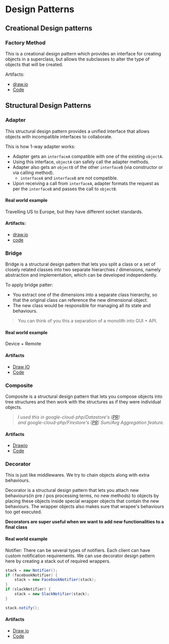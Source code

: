 # Design Patterns

## Creational Design patterns

### Factory Method

This is a creational design pattern which provides an interface for creating objects in a superclass, but allows the subclasses to alter the type of objects that will be created.

Artifacts:

- [draw.io](drawio/CreationalDesignPatterns/FactoryMethod.drawio.svg)
- [Code](src/main/java/com/factory_method/FactoryMethod.java)

## Structural Design Patterns

### Adapter

This structural design pattern provides a unified interface that allows objects with incompatible interfaces to collaborate.

This is how 1-way adapter works:

- Adapter gets an `interfaceA` compatible with one of the existing `objectA`.
- Using this interface, `objectA` can safely call the adapter methods.
- Adapter also gets an `objectB` of the other `interfaceB` (via constructor or via calling method).
  - `interfaceA` and `interfaceB` are not compatible.
- Upon receiving a call from `interfaceA`, adapter formats the request as per the `interfaceB` and passes the call to 
  `objectB`.

#### Real world example

Travelling US to Europe, but they have different socket standards.

#### Artifacts:

- [draw.io](drawio/StructuralDesignPatterns/Adapter.drawio.svg)
- [code](src/main/java/com/adapter/Adapter.java)

### Bridge

Bridge is a structural design pattern that lets you split a class or a set of closely related classes into two separate
hierarchies / dimensions, namely abstraction and implementation, which can be developed independently.

To apply bridge patter:

- You extract one of the dimensions into a separate class hierarchy, so that the original class can reference the new
  dimensional object.
- The new class would be responsible for managing all its state and behaviours.

> You can think of you this a separation of a monolith into GUI + API.

#### Real world example

Device + Remote

#### Artifacts

- [Draw IO](drawio/StructuralDesignPatterns/bridge.drawio.svg)
- [Code](src/main/java/com/bridge/Bridge.java)

### Composite

Composite is a structural design pattern that lets you compose objects into tree structures and then work with the
structures as if they were individual objects.

> _I used this in google-cloud-php/Datastore's ([PR](https://github.com/googleapis/google-cloud-php/pull/6557))  
and google-cloud-php/Firestore's ([PR](https://github.com/googleapis/google-cloud-php/pull/6817)) Sum/Avg Aggregation
feature._

#### Artifacts

- [Drawio](drawio/StructuralDesignPatterns/composite.drawio.svg)
- [Code]()

### Decorator

This is just like middlewares. We try to chain objects along with extra behaviours.

Decorator is a structural design pattern that lets you attach new behaviours(in pre / pos processing terms, no new
methods) to objects by placing these objects inside special wrapper objects that contain the new behaviours. The wrapper
objects also makes sure that wrapee's behaviours too get executed.

**Decorators are super useful when we want to add new functionalities to a final class**

#### Real world example

Notifier: There can be several types of notifiers. Each client can have custom notification requirements.
We can use decorator design pattern here by creating a stack out of required wrappers.

```java
stack = new Notifier();
if (facebookNotifier) {
    stack = new FacebookNotifier(stack);
}
if (slackNotifier) {
    stack = new SlackNotifier(stack);    
}

stack.notify();
```
#### Artifacts

- [Draw io](drawio/StructuralDesignPatterns/decorator.drawio.svg)
- [Code](src/main/java/com/decorator/Decorator.java)
